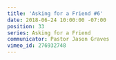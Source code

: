 ```yaml
---
title: 'Asking for a Friend #6'
date: 2018-06-24 10:00:00 -07:00
position: 33
series: Asking for a Friend
communicator: Pastor Jason Graves
vimeo_id: 276932748
---
```


